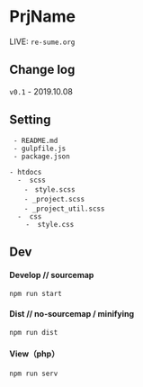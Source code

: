 # PrjName

LIVE: `re-sume.org`


## Change log

`v0.1` - 2019.10.08

## Setting

```
 - README.md
 - gulpfile.js
 - package.json

- htdocs
  -  scss
  　-　style.scss  
  　- _project.scss
  　- _project_util.scss
  -  css
    -  style.css

```


## Dev

#### Develop // sourcemap

```
npm run start
```

#### Dist // no-sourcemap / minifying

```
npm run dist
```

#### View（php）

```
npm run serv
```
